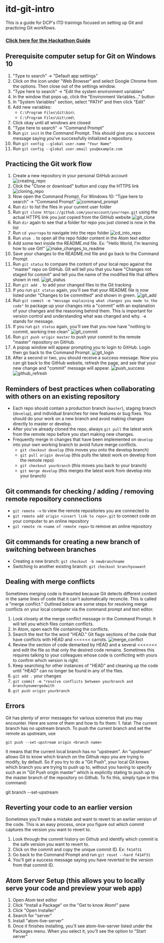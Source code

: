 # itd-git-intro
This is a guide for DCP's ITD trainings focused on setting up Git and practicing Git workflows.

### [Click here for the Hackathon Guide](https://docs.google.com/document/d/1qVKrJmOL1Qva_WXcC_p6XSeTseeNF03mwVH9-IxvE84/edit?usp=sharing)

## Prerequisite computer setup for Git on Windows 10
1. "Type to search" → "Default app settings"
2. Click on the icon under "Web Browser" and select Google Chrome from the options. Then close out of the settings window.
1. "Type here to search" → "Edit the system environment variables"
2. In the window that pops up, click the "Environment Variables..." button
3. In "System Variables" section, select "PATH" and then click "Edit"
4. Add new variables:
    - `C:\Program Files\Git\bin\`
    - `C:\Program Files\Git\cmd\`
5. Click okay until all windows are closed
6. "Type here to search" → "Command Prompt"
7. Run `git init` in the Command Prompt. This should give you a success message saying you've successfully initialized a repository.
4. Run `git config --global user.name "Your Name"`
5. Run `git config --global user.email you@example.com`

## Practicing the Git work flow
1. Create a new repository in your personal GitHub account
![creating_repo](images/step1.PNG)
2. Click the "Clone or download" button and copy the HTTPS link
![cloning_repo](images/step2.PNG)
3. Now open the Command Prompt. For Windows 10: "Type here to search" → "Command Prompt"
![command_prompt](images/step3.PNG)
6. Run `dir` to list the files in your current user folder
7. Run `git clone https://github.com/youraccount/yourrepo.git` using the actual HTTPS link you just copied from the GitHub website
![git_clone](images/step4.PNG)
8. Run `dir` again to see that a folder for repo you just cloned is now in the list
9. Run `cd yourrepo` to navigate into the repo folder
![cd_into_repo](images/step5.PNG)
10. Run `atom .` to open all the repo folder content in the Atom text editor
11. Add some text inside the README.md file. Ex: "Hello World, I'm learning how to use Git!"
![make_changes_to_readme](images/step6.PNG)
12. Save your changes to the README.md file and go back to the Command Prompt
13. Run `git status` to compare the content of your local repo against the "master" repo on GitHub. Git will tell you that you have "Changes not staged for commit" and tell you the name of the modified file that differs shown in red.
![git_status](images/step7.PNG)
14. Run `git add .` to add your changed files to the Git tracking
15. If you run `git status` again, you'll see that your README file is now listed under "Changes to be committed" and shown in green.
![git_add](images/step8.PNG)
16. Run `git commit -m "message explaining what changes you made to the code"` to package up your changes into a "commit" with an explanation of your changes and the reasoning behind them. This is important for version control and understanding what was changed and why. `-m` stands for message.
17. If you run `git status` again, you'll see that you now have "nothing to commit, working tree clean"
![git_commit](images/step9.PNG)
18. Run `git push origin master` to push your commit to the remote "master" repository on GitHub.
19. A popup window will appear prompting you to login to GitHub. Login then go back to the Command Prompt.
![git_login](images/step10.PNG)
19. After a second or two, you should receive a success message. Now you can git back to the GitHub website, refresh the page, and see that your new change and "commit" message will appear.
![push_success](images/step11.PNG)
![github_refresh](images/step12.PNG)

## Reminders of best practices when collaborating with others on an existing repository
- Each repo should contain a production branch (`master`), staging branch (`develop`), and individual branches for new features or bug fixes. You should do your work on a new branch and avoid making changes directly to master or develop.
- After you've already cloned the repo, always `git pull` the latest work from the remote repo before you start making new changes.
- Frequently merge in changes that have been implemented on `develop` into your own working branch to avoid future merge conflicts.
    - `git checkout develop` (this moves you onto the develop branch)
    - `git pull origin develop` (this pulls the latest work on develop from the remote repo)
    - `git checkout yourbranch` (this moves you back to your branch)
    - `git merge develop` (this merges the latest work from develop into your branch)

## Git commands for checking / adding / removing remote repository connections
- `git remote -v` to view the remote repositories you are connected to
- `git remote add origin <insert link to repo>.git` to connect code on your computer to an online repository
- `git remote rm <name of remote repo>` to remove an online repository

## Git commands for creating a new branch of switching between branches
- Creating a new branch: `git checkout -b newbranchname`
- Switching to another existing branch: `git checkout branchyouwant`

## Dealing with merge conflicts
Sometimes merging code is thwarted because Git detects different content in the same lines of code that it can't automatically reconcile. This is called a "merge conflict." Outlined below are some steps for resolving merge conflicts on your local computer via the command prompt and text editor.
1. Look closely at the merge conflict message in the Command Prompt. It will tell you which files contain conflicts.
2. In Atom, open each file containing the conflicts.
3. Search the text for the word "HEAD." Git flags sections of the code that have conflicts with HEAD and <<<<<< carrots. ![merge_conflict](images/conflict.PNG)
4. Review the section of code demarked by HEAD and a several <<<<<<< and edit the file so that only the desired code remains. Sometimes this requires talking to your colleagues whose code is conflicting with yours to confirm which version is right.
5. Keep searching for other instances of "HEAD" and cleaning up the code until "HEAD" can no longer be found in any of the files.
6. `git add .` your changes
7. `git commit -m "resolve conflicts between yourbranch and branchyoumergedwith`
8. `git push origin yourbranch`

## Errors
Git has plenty of error messages for various scenerios that you may encounter. Here are some of them and how to fix them:
1. 
fatal: The current branch <branch name> has no upstream branch.
To push the current branch and set the remote as upstream, use

    git push --set-upstream origin <branch name>

It means that the current local branch has no "upstream". An "upstream" allows Git to know which branch on the Github repo you are trying to modify, by default. So if you try to do a "Git Push", your local Git knows which branch you are trying to push up to, without you having to specify such as in "Git Push origin master" which is explicitly stating to push up to the master branch of the repository on Github. To fix this, simply type in this command:

git branch --set-upstream <remote-branch>

## Reverting your code to an earlier version
Sometimes you'll make a mistake and want to revert to an earlier version of the code. This is an easy process, once you figure out which commit captures the version you want to revert to.
1. Look through the commit history on Github and identify which commit is the safe version you want to revert to.
2. Click on the commit and copy the unique commit ID. Ex: `f414f31`
3. Go back to the Command Prompt and run `git reset --hard f414f31`
4. You'll get a success message saying you have reverted to the version from that commit ID.

## Atom Server Setup (this allows you to locally serve your code and preview your web app)
1. Open Atom text editor
2. Click "Install a Package" on the "Get to know Atom!" pane
3. Click "Open Installer"
4. Search for "server"
5. Install "atom-live-server"
6. Once it finishes installing, you'll see atom-live-server listed under the Packages menu. When you select it, you'll see the option to "Start server"
